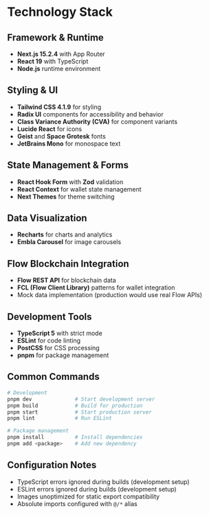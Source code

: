 # Technology Stack

## Framework & Runtime
- **Next.js 15.2.4** with App Router
- **React 19** with TypeScript
- **Node.js** runtime environment

## Styling & UI
- **Tailwind CSS 4.1.9** for styling
- **Radix UI** components for accessibility and behavior
- **Class Variance Authority (CVA)** for component variants
- **Lucide React** for icons
- **Geist** and **Space Grotesk** fonts
- **JetBrains Mono** for monospace text

## State Management & Forms
- **React Hook Form** with **Zod** validation
- **React Context** for wallet state management
- **Next Themes** for theme switching

## Data Visualization
- **Recharts** for charts and analytics
- **Embla Carousel** for image carousels

## Flow Blockchain Integration
- **Flow REST API** for blockchain data
- **FCL (Flow Client Library)** patterns for wallet integration
- Mock data implementation (production would use real Flow APIs)

## Development Tools
- **TypeScript 5** with strict mode
- **ESLint** for code linting
- **PostCSS** for CSS processing
- **pnpm** for package management

## Common Commands
```bash
# Development
pnpm dev              # Start development server
pnpm build            # Build for production
pnpm start            # Start production server
pnpm lint             # Run ESLint

# Package management
pnpm install          # Install dependencies
pnpm add <package>    # Add new dependency
```

## Configuration Notes
- TypeScript errors ignored during builds (development setup)
- ESLint errors ignored during builds (development setup)
- Images unoptimized for static export compatibility
- Absolute imports configured with `@/*` alias